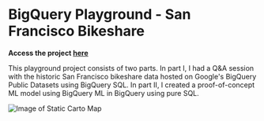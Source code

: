 # BigQuery Playground - San Francisco Bikeshare
**Access the project [here](https://nbviewer.jupyter.org/github/chenliny/SF_Bikeshare_BigQuery/blob/master/SF_Bikeshare_BigQuery.ipynb)**

This playground project consists of two parts. In part I, I had a Q&A session with the historic San Francisco bikeshare data hosted on Google's BigQuery Public Datasets using BigQuery SQL. In part II, I created a proof-of-concept ML model using BigQuery ML in BigQuery using pure SQL. 

![Image of Static Carto Map](https://github.com/chenliny/SF_Bikeshare_BigQuery/blob/master/Bikeshare_pickup_events.png)
